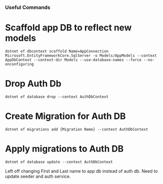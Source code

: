 ### Useful Commands

# Scaffold app DB to reflect new models
`dotnet ef dbcontext scaffold Name=AppConnection Microsoft.EntityFrameworkCore.SqlServer -o Models/AppModels --context AppDbContext --context-dir Models --use-database-names --force --no-onconfiguring`

# Drop Auth Db
`dotnet ef database drop --context AuthDbContext`

# Create Migration for Auth DB
`dotnet ef migrations add {Migration Name} --context AuthDbContext` 

# Apply migrations to Auth DB
`dotnet ef database update --context AuthDbContext`


Left off changing First and Last name to app db instead of auth db. Need to update seeder and auth service.